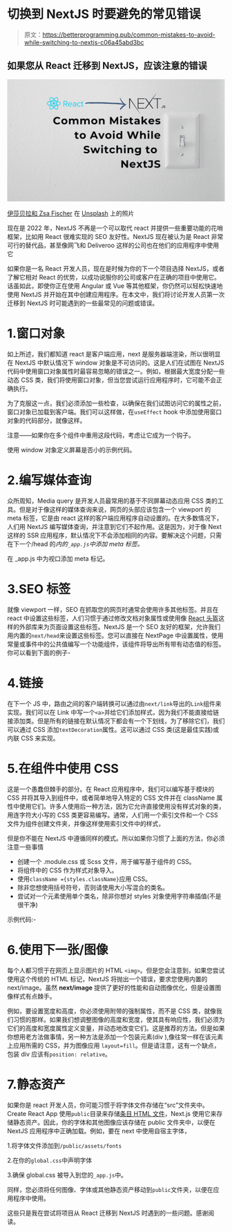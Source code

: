 # 切换到 NextJS 时要避免的常见错误

> 原文：<https://betterprogramming.pub/common-mistakes-to-avoid-while-switching-to-nextjs-c06a45abd3bc>

## 如果您从 React 迁移到 NextJS，应该注意的错误

![](img/3017bc065981339d46dfda43c244e561.png)

[伊莎贝拉和 Zsa Fischer](https://unsplash.com/@twinsfisch?utm_source=unsplash&utm_medium=referral&utm_content=creditCopyText) 在 [Unsplash](https://unsplash.com/s/photos/switch?utm_source=unsplash&utm_medium=referral&utm_content=creditCopyText) 上的照片

现在是 2022 年，NextJS 不再是一个可以取代 react 并提供一些重要功能的花哨框架，比如用 React 很难实现的 SEO 友好性。NextJS 现在被认为是 React 非常可行的替代品，甚至像网飞和 Deliveroo 这样的公司也在他们的应用程序中使用它

如果你是一名 React 开发人员，现在是时候为你的下一个项目选择 NextJS，或者了解它相对 React 的优势，以成功说服你的公司或客户在正确的项目中使用它。话虽如此，即使你正在使用 Angular 或 Vue 等其他框架，你仍然可以轻松快速地使用 NextJS 并开始在其中创建应用程序。在本文中，我们将讨论开发人员第一次迁移到 NextJS 时可能遇到的一些最常见的问题或错误。

# 1.窗口对象

如上所述，我们都知道 react 是客户端应用，next 是服务器端渲染，所以很明显在 NextJS 中默认情况下 window 对象是不可访问的。这是人们在试图在 NextJS 代码中使用窗口对象属性时最容易忽略的错误之一。例如，根据最大宽度分配一些动态 CSS 类，我们将使用窗口对象，但当您尝试运行应用程序时，它可能不会正确执行。

为了克服这一点，我们必须添加一些检查，以确保在我们试图访问它的属性之前，窗口对象已加载到客户端。我们可以这样做，在`useEffect` hook 中添加使用窗口对象的代码部分，就像这样。

注意——如果你在多个组件中重用这段代码，考虑让它成为一个钩子。

使用 window 对象定义屏幕是否小的示例代码。

# 2.编写媒体查询

众所周知，Media query 是开发人员最常用的基于不同屏幕动态应用 CSS 类的工具。但是对于像这样的媒体查询来说，网页的头部应该包含一个 viewport 的 meta 标签，它是由 react 这样的客户端应用程序自动设置的。在大多数情况下，人们用 NextJS 编写媒体查询，并注意到它们不起作用。这是因为，对于像 Next 这样的 SSR 应用程序，默认情况下不会添加相同的内容。要解决这个问题，只需在下一个/head 的*内的`_app.js`中添加 meta 标签。*

在 _app.js 中为视口添加 meta 标记。

# 3.SEO 标签

就像 viewport 一样，SEO 在抓取您的网页时通常会使用许多其他标签。并且在 react 中设置这些标签，人们习惯于通过修改文档对象属性或使用像 [React 头盔](https://github.com/nfl/react-helmet)这样的外部库来为页面设置这些标签。NextJS 是一个 SEO 友好的框架，允许我们用内置的`next/head`来设置这些标签。您可以直接在 NextPage 中设置属性，使用常量或事件中的公共值编写一个功能组件，该组件将导出所有带有动态值的标签。你可以看到下面的例子-

# 4.链接

在下一个 JS 中，路由之间的客户端转换可以通过由`next/link`导出的`Link`组件来实现。我们可以在 Link 中写一个`<a>`并给它们添加样式，因为我们不能直接给链接添加类。但是所有的链接在默认情况下都会有一个下划线，为了移除它们，我们可以通过 CSS 添加`textDecoration`属性。这可以通过 CSS 类(这是最佳实践)或内联 CSS 来实现。

# 5.在组件中使用 CSS

这是一个愚蠢但棘手的部分。在 React 应用程序中，我们可以编写基于模块的 CSS 并将其导入到组件中，或者简单地导入特定的 CSS 文件并在 className 属性中使用它们。许多人使用后一种方法，因为它允许直接使用没有样式对象的类，用连字符大小写的 CSS 类更容易编写。通常，人们用一个索引文件和一个 CSS 文件为组件创建文件夹，并像这样使用索引文件中的样式，

但是你不能在 NextJS 中遵循同样的模式。所以如果你习惯了上面的方法，你必须注意一些事情

*   创建一个 <filename>.module.css 或 Scss 文件，用于编写基于组件的 CSS。</filename>
*   将组件中的 CSS 作为样式对象导入。
*   使用`className ={styles.className}`应用 CSS。
*   除非您想使用括号符号，否则请使用大小写混合的类名。
*   尝试对一个元素使用单个类名，除非你想对 styles 对象使用字符串插值(不是很干净)

示例代码:-

# 6.使用下一张/图像

每个人都习惯于在网页上显示图片的 HTML `<img>`。但是您会注意到，如果您尝试使用这个传统的 HTML 标记，NextJS 将抛出一个错误，要求您使用内置的 next/image。虽然 **next/image** 提供了更好的性能和自动图像优化，但是设置图像样式有点棘手。

例如，要设置宽度和高度，你必须使用附带的强制属性，而不是 CSS 类，就像我们习惯的那样。如果我们想调整图像的高度和宽度，使其具有响应性，我们必须为它们的高度和宽度属性定义变量，并动态地改变它们。这是推荐的方法。但是如果你想用老方法做事情，另一种方法是添加一个包装元素(div ),像往常一样在该元素上应用所需的 CSS，并为图像应用 `layout=fill`。但是请注意，这有一个缺点，包装 div 应该有`position: relative`。

# 7.静态资产

如果你是 react 开发人员，你可能习惯于将字体文件存储在“src”文件夹中。Create React App 使用`public`目录来存储[条目 HTML 文件](https://create-react-app.dev/docs/using-the-public-folder)，Next.js 使用它来存储静态资产。因此，你的字体和其他图像应该存储在 public 文件夹中，以便在 NextJS 应用程序中正确加载。例如，要在 next 中使用自宿主字体，

1.将字体文件添加到`/public/assets/fonts`

2.在你的`global.css`中声明字体

3.确保 global.css 被导入到您的`_app.js`中。

同样，您必须将任何图像、字体或其他静态资产移动到`public`文件夹，以便在应用程序中使用。

这些只是我在尝试将项目从 React 迁移到 NextJS 时遇到的一些问题。感谢阅读。